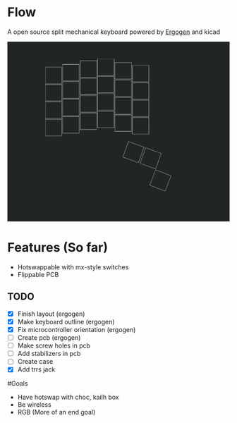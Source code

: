 # Flow
A open source split mechanical keyboard powered by [Ergogen](https://github.com/ergogen/ergogen) and kicad


![Main layout](flow.png)

# Features (So far)
- Hotswappable with mx-style switches
- Flippable PCB
## TODO
- [x] Finish layout (ergogen)
- [x] Make keyboard outline (ergogen) 
- [x] Fix microcontroller orientation (ergogen)
- [ ] Create pcb (ergogen)
- [ ] Make screw holes in pcb
- [ ] Add stabilizers in pcb
- [ ] Create case  
- [x] Add trrs jack

#Goals
- Have hotswap with choc, kailh box
- Be wireless
- RGB (More of an end goal)
